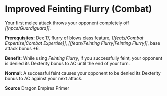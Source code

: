 ﻿---
cssclass: [feats]

---
# Improved Feinting Flurry (Combat)

Your first melee attack throws your opponent completely off _[[npcs/Guard|guard]]_.

**Prerequisites:** Dex 17, flurry of blows class feature, _[[feats/Combat Expertise|Combat Expertise]]_, _[[feats/Feinting Flurry|Feinting Flurry]]_, base attack bonus +6.

**Benefit:** While using _Feinting Flurry_, if you successfully feint, your opponent is denied its Dexterity bonus to AC until the end of your turn.

**Normal:** A successful feint causes your opponent to be denied its Dexterity bonus to AC against your next attack.

**Source** Dragon Empires Primer
